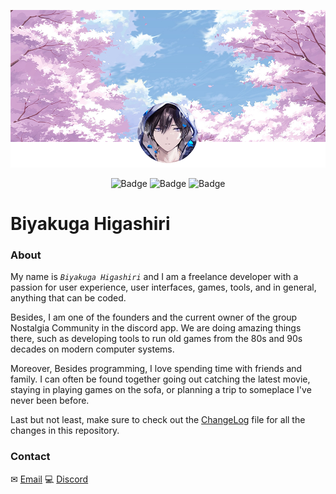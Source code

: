 <p align="center">
    <a href="https://github.com/Biyakuga/Biyakuga/tree/main/Images/Backgrounds/Background_001.png">
        <img src="https://github.com/Biyakuga/Biyakuga/blob/main/Images/Backgrounds/Background_001.png"
        title="Background 001 - Sakura Trees with Profile"
        alt="Background" />
    </a>
</p>

<p align="center">
    <img src="https://img.shields.io/github/downloads/Biyakuga/Biyakuga/total?logo=GitHub&style=flat-square"
    title="Badge 01 - GitHub all releases"
    alt="Badge" />
    <img src="https://img.shields.io/github/v/release/Biyakuga/Biyakuga?logo=GitHub&style=flat-square"
    title="Badge 02 - GitHub release by date"
    alt="Badge" />
    <img src="https://img.shields.io/github/repo-size/Biyakuga/Biyakuga?label=size&logo=GitHub&style=flat-square"
    title="Badge 03 - GitHub repo size"
    alt="Badge" />
</p>

# Biyakuga Higashiri

### About
My name is _`Biyakuga Higashiri`_ and I am a freelance developer with a passion for user experience, user interfaces, games, tools, and in general, anything that can be coded.

Besides, I am one of the founders and the current owner of the group Nostalgia Community in the discord app.
We are doing amazing things there, such as developing tools to run old games from the 80s and 90s decades on modern computer  systems.

Moreover, Besides programming, I love spending time with friends and family. I can often be found together going out catching the latest movie, staying in playing games on the sofa, or planning a trip to someplace I've never been before.

Last but not least, make sure to check out the [ChangeLog](CHANGELOG.md "Versions File") file for all the changes in this repository.


### Contact
✉ [Email]("BiyakugaNostalgia@outlook.com" "Email Address") 💻 [Discord](https://discordapp.com/users/Biyakuga#0101 "Discord Profile")
